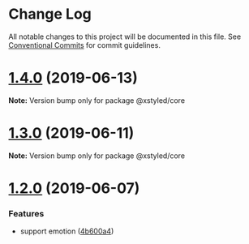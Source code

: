 # Change Log

All notable changes to this project will be documented in this file.
See [Conventional Commits](https://conventionalcommits.org) for commit guidelines.

# [1.4.0](https://github.com/smooth-code/xstyled/compare/v1.3.0...v1.4.0) (2019-06-13)

**Note:** Version bump only for package @xstyled/core





# [1.3.0](https://github.com/smooth-code/xstyled/compare/v1.2.0...v1.3.0) (2019-06-11)

**Note:** Version bump only for package @xstyled/core





# [1.2.0](https://github.com/smooth-code/xstyled/compare/v1.1.1...v1.2.0) (2019-06-07)


### Features

* support emotion ([4b600a4](https://github.com/smooth-code/xstyled/commit/4b600a4))
